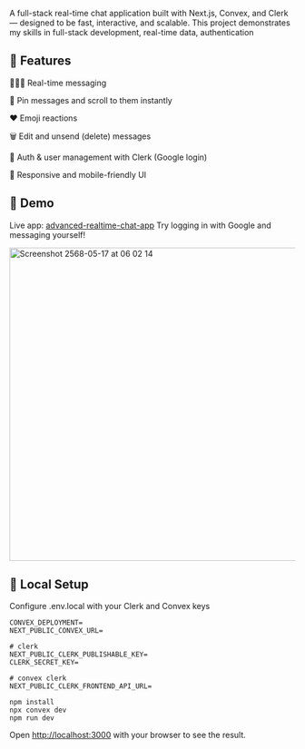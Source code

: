 A full-stack real-time chat application built with Next.js, Convex, and Clerk — designed to be fast, interactive, and scalable. This project demonstrates my skills in full-stack development, real-time data, authentication


## 🚀 Features
🧑‍🤝‍🧑 Real-time messaging

📌 Pin messages and scroll to them instantly

❤️ Emoji reactions

🗑️ Edit and unsend (delete) messages

🔐 Auth & user management with Clerk (Google login)

🧭 Responsive and mobile-friendly UI


## 📸 Demo
Live app: <a href="https://advanced-realtime-chat-app.vercel.app/" target="_blank">advanced-realtime-chat-app</a>
Try logging in with Google and messaging yourself!

<img width="552" alt="Screenshot 2568-05-17 at 06 02 14" src="https://github.com/user-attachments/assets/053cc93e-0825-410e-a7d1-c6814e311354" />


## 🔧 Local Setup
Configure .env.local with your Clerk and Convex keys
```
CONVEX_DEPLOYMENT=
NEXT_PUBLIC_CONVEX_URL=

# clerk
NEXT_PUBLIC_CLERK_PUBLISHABLE_KEY=
CLERK_SECRET_KEY=

# convex clerk
NEXT_PUBLIC_CLERK_FRONTEND_API_URL=
```
```
npm install
npx convex dev
npm run dev
```

Open [http://localhost:3000](http://localhost:3000) with your browser to see the result.
